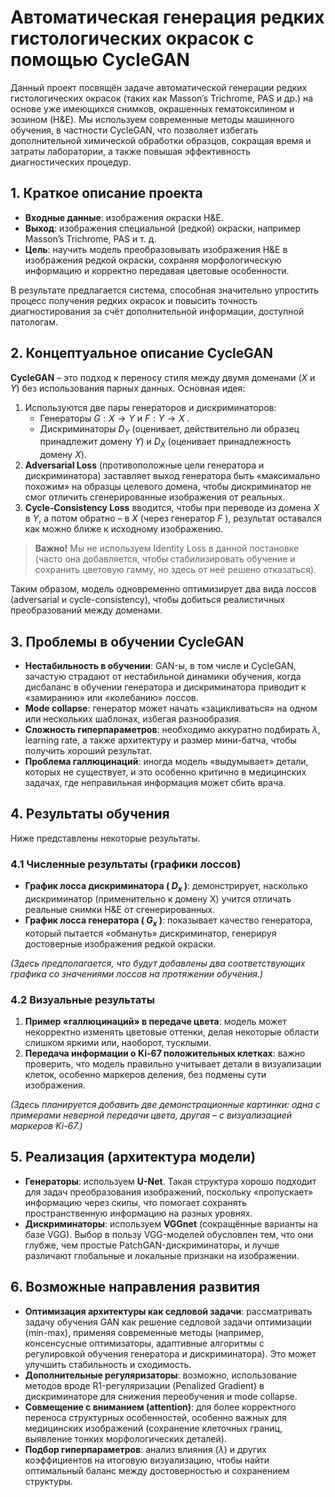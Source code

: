 # Автоматическая генерация редких гистологических окрасок с помощью CycleGAN

Данный проект посвящён задаче автоматической генерации редких гистологических окрасок (таких как Masson’s Trichrome, PAS и др.) на основе уже имеющихся снимков, окрашенных гематоксилином и эозином (H&E). Мы используем современные методы машинного обучения, в частности CycleGAN, что позволяет избегать дополнительной химической обработки образцов, сокращая время и затраты лаборатории, а также повышая эффективность диагностических процедур.

## 1. Краткое описание проекта

- **Входные данные**: изображения окраски H&E.  
- **Выход**: изображения специальной (редкой) окраски, например Masson’s Trichrome, PAS и т. д.  
- **Цель**: научить модель преобразовывать изображения H&E в изображения редкой окраски, сохраняя морфологическую информацию и корректно передавая цветовые особенности.  

В результате предлагается система, способная значительно упростить процесс получения редких окрасок и повысить точность диагностирования за счёт дополнительной информации, доступной патологам.

## 2. Концептуальное описание CycleGAN

**CycleGAN** – это подход к переносу стиля между двумя доменами ($X$ и $Y$) без использования парных данных. Основная идея:
1. Используются две пары генераторов и дискриминаторов:  
   - Генераторы $G: X \to Y$ и $F: Y \to X$ .  
   - Дискриминаторы $D_Y$ (оценивает, действительно ли образец принадлежит домену $Y$) и $D_X$  (оценивает принадлежность домену $X$).
2. **Adversarial Loss** (противоположные цели генератора и дискриминатора) заставляет выход генератора быть «максимально похожим» на образцы целевого домена, чтобы дискриминатор не смог отличить сгенерированные изображения от реальных.
3. **Cycle-Consistency Loss** вводится, чтобы при переводе из домена $X$ в $Y$, а потом обратно – в $X$ (через генератор $F$ ), результат оставался как можно ближе к исходному изображению.

> **Важно!** Мы не используем Identity Loss в данной постановке (часто она добавляется, чтобы стабилизировать обучение и сохранить цветовую гамму, но здесь от неё решено отказаться).

Таким образом, модель одновременно оптимизирует два вида лоссов (adversarial и cycle-consistency), чтобы добиться реалистичных преобразований между доменами.


## 3. Проблемы в обучении CycleGAN

- **Нестабильность в обучении**: GAN-ы, в том числе и CycleGAN, зачастую страдают от нестабильной динамики обучения, когда дисбаланс в обучении генератора и дискриминатора приводит к «замиранию» или «колебанию» лоссов.  
- **Mode collapse**: генератор может начать «зацикливаться» на одном или нескольких шаблонах, избегая разнообразия.  
- **Сложность гиперпараметров**: необходимо аккуратно подбирать $\lambda$, learning rate, а также архитектуру и размер мини-батча, чтобы получить хороший результат.  
- **Проблема галлюцинаций**: иногда модель «выдумывает» детали, которых не существует, и это особенно критично в медицинских задачах, где неправильная информация может сбить врача.

## 4. Результаты обучения

Ниже представлены некоторые результаты.

### 4.1 Численные результаты (графики лоссов)

- **График лосса дискриминатора ( $D_x$ )**: демонстрирует, насколько дискриминатор (применительно к домену X) учится отличать реальные снимки H&E от сгенерированных.  
- **График лосса генератора ( $G_x$ )**: показывает качество генератора, который пытается «обмануть» дискриминатор, генерируя достоверные изображения редкой окраски.

*(Здесь предполагается, что будут добавлены два соответствующих графика со значениями лоссов на протяжении обучения.)*

### 4.2 Визуальные результаты

1. **Пример «галлюцинаций» в передаче цвета**: модель может некорректно изменять цветовые оттенки, делая некоторые области слишком яркими или, наоборот, тусклыми.  
2. **Передача информации о Ki-67 положительных клетках**: важно проверить, что модель правильно учитывает детали в визуализации клеток, особенно маркеров деления, без подмены сути изображения.

*(Здесь планируется добавить две демонстрационные картинки: одна с примерами неверной передачи цвета, другая – с визуализацией маркеров Ki-67.)*

## 5. Реализация (архитектура модели)

- **Генераторы**: используем **U-Net**. Такая структура хорошо подходит для задач преобразования изображений, поскольку «пропускает» информацию через скипы, что помогает сохранять пространственную информацию на разных уровнях.  
- **Дискриминаторы**: используем **VGGnet** (сокращённые варианты на базе VGG). Выбор в пользу VGG-моделей обусловлен тем, что они глубже, чем простые PatchGAN-дискриминаторы, и лучше различают глобальные и локальные признаки на изображении.

## 6. Возможные направления развития

- **Оптимизация архитектуры как седловой задачи**: рассматривать задачу обучения GAN как решение седловой задачи оптимизации (min-max), применяя современные методы (например, консенсусные оптимизаторы, адаптивные алгоритмы с регулировкой обучения генератора и дискриминатора). Это может улучшить стабильность и сходимость.  
- **Дополнительные регуляризаторы**: возможно, использование методов вроде R1-регуляризации (Penalized Gradient) в дискриминаторе для снижения переобучения и mode collapse.  
- **Совмещение с вниманием (attention)**: для более корректного переноса структурных особенностей, особенно важных для медицинских изображений (сохранение клеточных границ, выявление тонких морфологических деталей).  
- **Подбор гиперпараметров**: анализ влияния ($\lambda$) и других коэффициентов на итоговую визуализацию, чтобы найти оптимальный баланс между достоверностью и сохранением структуры.


